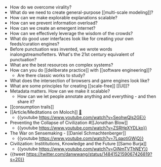 - How do we overcome virality?
- What do we need to create general-purpose [[multi-scale modeling]]?
- How can we make explorable explanations scalable?
- How can we prevent information overload?
- How can we create an emergent internet?
- How can we effectively leverage the wisdom of the crowds?
- What do good user interfaces look like for creating your own feeds/curation engines?
- Before punctuation was invented, we wrote words inalongstreamofletters. What's the 21st century equivalent of punctuation?
- What are the best resources on complex systems?
- How can you do [[deliberate practice]] with [[software engineering]]?
	- Are there classic works to study?
- What does the intersection of browsers and game engines look like?
- What are some principles for creating [[scale-free]] [[UI]]?
- Metadata matters. How can we make it scalable?
	- How can we let people annotate anything and everything - and then share it?
- [[consumption trails]]
- [[Article/Meditations on Moloch]] [🔗](https://slatestarcodex.com/2014/07/30/meditations-on-moloch/)
	- {{youtube https://www.youtube.com/watch?v=SeohwQls2GE}}
- Preventing the Collapse of Civilization #[[Jonathan Blow]]
	- {{youtube https://www.youtube.com/watch?v=ZSRHeXYDLko}}
- The War on Sensemaking - [[Daniel Schmachtenberger]]
	- {{youtube https://www.youtube.com/watch?v=7LqaotiGWjQ}}
- Civilization: Instititutions, Knowledge and the Future [[Samo Burja]]
	- {{youtube https://www.youtube.com/watch?v=OiNmTVThNEY}}
- {{tweet https://twitter.com/danwwang/status/1484152159067426819?s=20}}